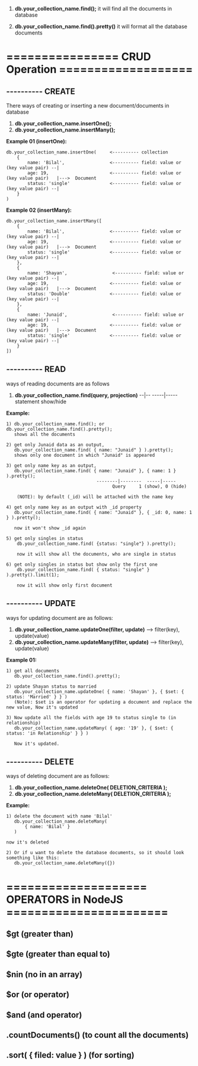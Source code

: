 1) <b>db.your_collection_name.find();</b>
   it will find all the documents in database

2) <b>db.your_collection_name.find().pretty()</b>
   it will format all the database documents


<h1> ================ CRUD Operation =================== </h1>

## ---------- CREATE
There ways of creating or inserting a new document/documents in database

1) <b>db.your_collection_name.insertOne();</b>
2) <b>db.your_collection_name.insertMany();</b>

<b>Example 01 (insertOne):</b> 
    
    db.your_collection_name.insertOne(     <---------- collection 
        {
            name: 'Bilal',                 <---------- field: value or (key value pair) --|
            age: 19,                       <---------- field: value or (key value pair)   |--->  Document 
            status: 'single'               <---------- field: value or (key value pair) --|
        }
    )

<b>Example 02 (insertMany):</b>
    
    db.your_collection_name.insertMany([
        {
            name: 'Bilal',                 <---------- field: value or (key value pair) --|
            age: 19,                       <---------- field: value or (key value pair)   |--->  Document 
            status: 'single'               <---------- field: value or (key value pair) --|
        },
        {
            name: 'Shayan',                 <---------- field: value or (key value pair) --|
            age: 19,                       <---------- field: value or (key value pair)   |--->  Document 
            status: 'Double'               <---------- field: value or (key value pair) --|
        },
        {
            name: 'Junaid',                 <---------- field: value or (key value pair) --|
            age: 19,                       <---------- field: value or (key value pair)   |--->  Document 
            status: 'single'               <---------- field: value or (key value pair) --|
        }
    ])

## ---------- READ
ways of reading documents are as follows

1) <b>db.your_collection_name.find(query, projection)</b>
                                --|--  -----|-----
                              statement  show/hide

<b>Example:</b> 
    
    1) db.your_collection_name.find(); or db.your_collection_name.find().pretty();
       shows all the documents
    
    2) get only Junaid data as an output,
       db.your_collection_name.find( { name: "Junaid" } ).pretty();
       shows only one document in which "Junaid" is appeared
    
    3) get only name key as an output,
       db.your_collection_name.find( { name: "Junaid" }, { name: 1 } ).pretty();
                                      --------|--------  -----|-----
                                            Query     1 (show), 0 (hide)
        
        (NOTE): by default (_id) will be attached with the name key
    
    4) get only name key as an output with _id property
       db.your_collection_name.find( { name: "Junaid" }, { _id: 0, name: 1 } ).pretty();

       now it won't show _id again
    
    5) get only singles in status 
        db.your_collection_name.find( {status: "single"} ).pretty();

        now it will show all the documents, who are single in status
    
    6) get only singles in status but show only the first one
        db.your_collection_name.find( { status: "single" } ).pretty().limit(1);

        now it will show only first document 

## ---------- UPDATE

ways for updating document are as follows: 

1) <b>db.your_collection_name.updateOne(filter, update)</b> --> filter(key), update(value)
2) <b>db.your_collection_name.updateMany(filter, update)</b> --> filter(key), update(value)

<b>Example 01:</b>

    1) get all documents
       db.your_collection_name.find().pretty();
    
    2) update Shayan status to married
       db.your_collection_name.updateOne( { name: 'Shayan' }, { $set: { status: 'Married' } } )
       (Note): $set is an operator for updating a document and replace the new value, Now it's updated
    
    3) Now update all the fields with age 19 to status single to (in relationship)
       db.your_collection_name.updateMany( { age: '19' }, { $set: { status: 'in Relationship' } } )

       Now it's updated.

## ---------- DELETE

ways of deleting document are as follows:

1) <b>db.your_collection_name.deleteOne( DELETION_CRITERIA );</b>
1) <b>db.your_collection_name.deleteMany( DELETION_CRITERIA );</b>

<b>Example:</b>

    1) delete the document with name 'Bilal'
       db.your_collection_name.deleteMany(
           { name: 'Bilal' }
       )

    now it's deleted

    2) Or if u want to delete the database documents, so it should look something like this:
       db.your_collection_name.deleteMany({})

<h1> ==================== OPERATORS in NodeJS ======================= </h1>

## $gt (greater than)
## $gte (greater than equal to)
## $nin (no in an array)
## $or (or operator)
## $and (and operator)
## .countDocuments() (to count all the documents)
## .sort( { filed: value } ) (for sorting)